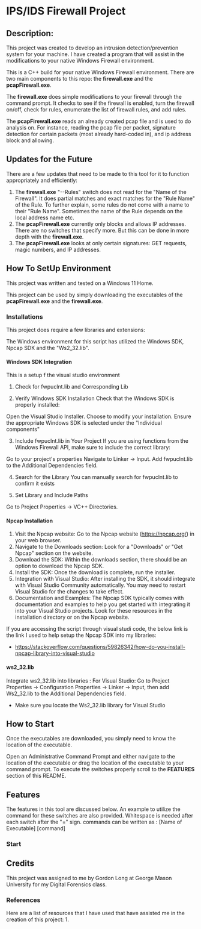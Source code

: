# IPS/IDS Firewall Project

## Description:

This project was created to develop an intrusion detection/prevention system for your machine. I have created a program that will assist in the modifications to your native Windows Firewall environment. 

This is a C++ build for your native Windows Firewall environment. There are two main components to this repo: the **firewall.exe** and the **pcapFirewall.exe**. 

The **firewall.exe** does simple modifications to your firewall through the command prompt. It checks to see if the firewall is enabled, turn the firewall on/off, check for rules, enumerate the list of firewall rules, and add rules.

The **pcapFirewall.exe** reads an already created pcap file and is used to do analysis on. For instance, reading the pcap file per packet, signature detection for certain packets (most already hard-coded in), and ip address block and allowing. 

## Updates for the Future

There are a few updates that need to be made to this tool for it to function appropriately and efficiently: 

1. The **firewall.exe** "--Rules" switch does not read for the "Name of the Firewall". It does partial matches and exact matches for the "Rule Name" of the Rule. To further explain, some rules do not come with a name to their "Rule Name". Sometimes the name of the Rule depends on the local address name etc.
2. The **pcapFirewall.exe** currently only blocks and allows IP addresses. There are no switches that specify more. But this can be done in more depth with the **firewall.exe**.
3. The **pcapFirewall.exe** looks at only certain signatures: GET requests, magic numbers, and IP addresses.
   
## How To SetUp Environment

This project was written and tested on a Windows 11 Home.

This project can be used by simply downloading the executables of the **pcapFirewall.exe** and the **firewall.exe**.

### Installations

This project does require a few libraries and extensions:

The Windows environment for this script has utilized the Windows SDK, Npcap SDK and the "Ws2_32.lib".

#### Windows SDK Integration 

This is a setup f the visual studio environment

1. Check for fwpuclnt.lib and Corresponding Lib

2. Verify Windows SDK Installation
Check that the Windows SDK is properly installed:

Open the Visual Studio Installer.
Choose to modify your installation.
Ensure the appropriate Windows SDK is selected under the "Individual components"

3. Include fwpuclnt.lib in Your Project
If you are using functions from the Windows Firewall API, make sure to include the correct library:

Go to your project's properties
Navigate to Linker -> Input.
Add fwpuclnt.lib to the Additional Dependencies field.

4. Search for the Library
You can manually search for fwpuclnt.lib to confirm it exists

6. Set Library and Include Paths

Go to Project Properties -> VC++ Directories.


#### Npcap Installation
1. Visit the Npcap website: Go to the Npcap website (https://npcap.org/) in your web browser.
2. Navigate to the Downloads section: Look for a "Downloads" or "Get Npcap" section on the website.
3. Download the SDK: Within the downloads section, there should be an option to download the Npcap SDK.
4. Install the SDK: Once the download is complete, run the installer. 
5. Integration with Visual Studio: After installing the SDK, it should integrate with Visual Studio Community automatically. You may need to restart Visual Studio for the changes to take effect.
6. Documentation and Examples: The Npcap SDK typically comes with documentation and examples to help you get started with integrating it into your Visual Studio projects. Look for these resources in the installation directory or on the Npcap website.

If you are accessing the script through visual studi code, the below link is the link I used to help setup the Npcap SDK into my libraries:
- https://stackoverflow.com/questions/59826342/how-do-you-install-npcap-library-into-visual-studio

#### ws2_32.lib
Integrate ws2_32.lib into libraries : 
For Visual Studio: Go to Project Properties -> Configuration Properties -> Linker -> Input, then add Ws2_32.lib to the Additional Dependencies field.
- Make sure you locate the Ws2_32.lib library for Visual Studio 

## How to Start

Once the executables are downloaded, you simply need to know the location of the executable. 

Open an Administrative Command Prompt and either navigate to the location of the executable or drag the location of the executable to your command prompt. To execute the switches properly scroll to the **FEATURES** section of this README.







## Features

The features in this tool are discussed below. An example to utilize the command for these switches are also provided. Whitespace is needed after each switch after the "=" sign.
commands can be written as : [Name of Executable] [command]

### Start


## Credits

This project was assigned to me by Gordon Long at George Mason University for my Digital Forensics class. 

### References
Here are a list of resources that I have used that have assisted me in the creation of this project:
1. 




